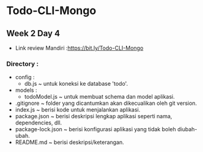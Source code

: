 # Todo-CLI-Mongo
## Week 2 Day 4
- Link review Mandiri :https://bit.ly/Todo-CLI-Mongo
### Directory :
  - config :
     - db.js
        ~ untuk koneksi ke database 'todo'.
  - models :
     - todoModel.js
        ~ untuk membuat schema dan model aplikasi.
  - .gitignore
      ~ folder yang dicantumkan akan dikecualikan oleh git version.
  - index.js
      ~ berisi kode untuk menjalankan aplikasi.
  - package.json
      ~ berisi deskripsi lengkap aplikasi seperti nama, dependencies, dll.
  - package-lock.json
      ~ berisi konfigurasi aplikasi yang tidak boleh diubah-ubah.
  - README.md
      ~ berisi deskripsi/keterangan.
